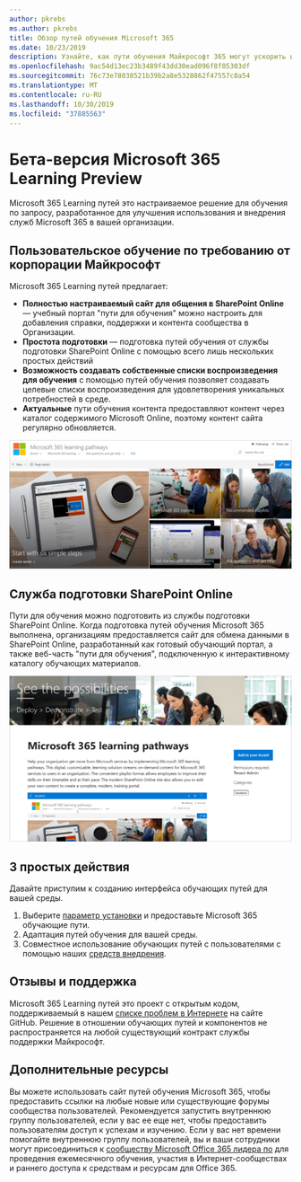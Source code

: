 ```yaml
---
author: pkrebs
ms.author: pkrebs
title: Обзор путей обучения Microsoft 365
ms.date: 10/23/2019
description: Узнайте, как пути обучения Майкрософт 365 могут ускорить использование и внедрение служб Microsoft 365 в вашей организации. Обучающие пути включают настраиваемую веб-часть SharePoint Online и современный сайт обучения для общения в SharePoint Online, который легко подготовить к работе с клиентом Microsoft 365.
ms.openlocfilehash: 9ac54d13ec23b3489f43dd30ead096f8f05303df
ms.sourcegitcommit: 76c73e78038521b39b2a8e5328862f47557c8a54
ms.translationtype: MT
ms.contentlocale: ru-RU
ms.lasthandoff: 10/30/2019
ms.locfileid: "37885563"
---
```

# <a name="microsoft-365-learning-pathways-beta-preview"></a>Бета-версия Microsoft 365 Learning Preview
Microsoft 365 Learning путей это настраиваемое решение для обучения по запросу, разработанное для улучшения использования и внедрения служб Microsoft 365 в вашей организации.  

## <a name="on-demand-custom-training-from-microsoft"></a>Пользовательское обучение по требованию от корпорации Майкрософт

Microsoft 365 Learning путей предлагает:

- **Полностью настраиваемый сайт для общения в SharePoint Online** — учебный портал "пути для обучения" можно настроить для добавления справки, поддержки и контента сообщества в Организации.
- **Простота подготовки** — подготовка путей обучения от службы подготовки SharePoint Online с помощью всего лишь нескольких простых действий
- **Возможность создавать собственные списки воспроизведения для обучения** с помощью путей обучения позволяет создавать целевые списки воспроизведения для удовлетворения уникальных потребностей в среде.
- **Актуальные** пути обучения контента предоставляют контент через каталог содержимого Microsoft Online, поэтому контент сайта регулярно обновляется.

![кг-интродуЦинг. png](media/cg-introducing.png)

## <a name="sharepoint-online-provisioning-service"></a>Служба подготовки SharePoint Online 
Пути для обучения можно подготовить из службы подготовки SharePoint Online. Когда подготовка путей обучения Microsoft 365 выполнена, организациям предоставляется сайт для обмена данными в SharePoint Online, разработанный как готовый обучающий портал, а также веб-часть "пути для обучения", подключенную к интерактивному каталогу обучающих материалов. 

![кг-провисион. png](media/cg-provision.png)

## <a name="3-easy-steps"></a>3 простых действия
Давайте приступим к созданию интерфейса обучающих путей для вашей среды.
1. Выберите [параметр установки](custom_setupoptions.md) и предоставьте Microsoft 365 обучающие пути.  
2. Адаптация путей обучения для вашей среды.
3. Совместное использование обучающих путей с пользователями с помощью наших [средств внедрения](driveadoption.md).

## <a name="feedback-and-support"></a>Отзывы и поддержка

Microsoft 365 Learning путей это проект с открытым кодом, поддерживаемый в нашем [списке проблем в Интернете](https://aka.ms/CustomLearningHelp) на сайте GitHub. Решение в отношении обучающих путей и компонентов не распространяется на любой существующий контракт службы поддержки Майкрософт.  

## <a name="additional-resources"></a>Дополнительные ресурсы
Вы можете использовать сайт путей обучения Microsoft 365, чтобы предоставить ссылки на любые новые или существующие форумы сообщества пользователей. Рекомендуется запустить внутреннюю группу пользователей, если у вас ее еще нет, чтобы предоставить пользователям доступ к успехам и изучению.  Если у вас нет времени помогайте внутреннюю группу пользователей, вы и ваши сотрудники могут присоединиться к [сообществу Microsoft Office 365 лидера по](https://aka.ms/O365Champions) для проведения ежемесячного обучения, участия в Интернет-сообществах и раннего доступа к средствам и ресурсам для Office 365.